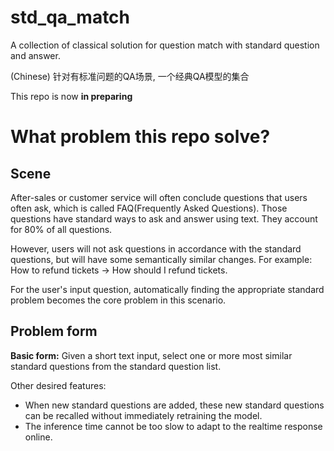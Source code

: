 # std_qa_match
A collection of classical solution for question match with standard question and answer.

(Chinese) 针对有标准问题的QA场景, 一个经典QA模型的集合

This repo is now **in preparing**



# What problem this repo solve?

## Scene
After-sales or customer service will often conclude questions that users often ask, which is called FAQ(Frequently Asked Questions). Those questions have standard ways to ask and answer using text. They account for 80% of all questions.

However, users will not ask questions in accordance with the standard questions, but will have some semantically similar changes. For example: How to refund tickets -> How should I refund tickets.

For the user's input question, automatically finding the appropriate standard problem becomes the core problem in this scenario.

## Problem form
**Basic form:** Given a short text input, select one or more most similar standard questions from the standard question list.

Other desired features:

+ When new standard questions are added, these new standard questions can be recalled without immediately retraining the model.
+ The inference time cannot be too slow to adapt to the realtime response online.

